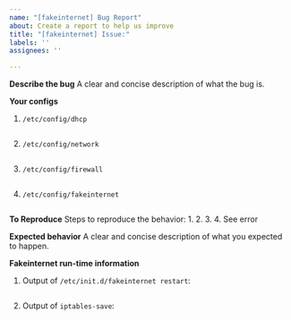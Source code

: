 ```yaml
---
name: "[fakeinternet] Bug Report"
about: Create a report to help us improve
title: "[fakeinternet] Issue:"
labels: ''
assignees: ''

---
```


**Describe the bug**
A clear and concise description of what the bug is.

**Your configs**

1. ```/etc/config/dhcp```

   ```sh

   ```

2. ```/etc/config/network```

   ```sh

   ```

3. ```/etc/config/firewall```

   ```sh

   ```

4. ```/etc/config/fakeinternet```

   ```sh

   ```

**To Reproduce**
Steps to reproduce the behavior:
1.
2.
3.
4. See error

**Expected behavior**
A clear and concise description of what you expected to happen.

**Fakeinternet run-time information**

1. Output of ```/etc/init.d/fakeinternet restart```:

   ```sh

   ```

2. Output of ```iptables-save```:

   ```sh

   ```
